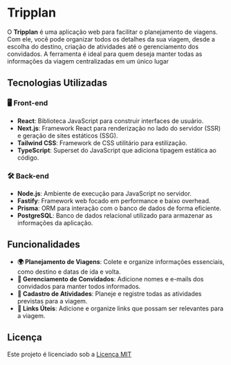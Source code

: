 # Tripplan

O **Tripplan** é uma aplicação web para facilitar o planejamento de viagens. Com ele, você pode organizar todos os detalhes da sua viagem, desde a escolha do destino, criação de atividades até o gerenciamento dos convidados. A ferramenta é ideal para quem deseja manter todas as informações da viagem centralizadas em um único lugar

## Tecnologias Utilizadas

### 🖥️ Front-end
- **React**: Biblioteca JavaScript para construir interfaces de usuário.
- **Next.js**: Framework React para renderização no lado do servidor (SSR) e geração de sites estáticos (SSG).
- **Tailwind CSS**: Framework de CSS utilitário para estilização.
- **TypeScript**: Superset do JavaScript que adiciona tipagem estática ao código.

### 🛠️ Back-end
- **Node.js**: Ambiente de execução para JavaScript no servidor.
- **Fastify**: Framework web focado em performance e baixo overhead.
- **Prisma**: ORM para interação com o banco de dados de forma eficiente.
- **PostgreSQL**: Banco de dados relacional utilizado para armazenar as informações da aplicação.

## Funcionalidades

- **🌍 Planejamento de Viagens**: Colete e organize informações essenciais, como destino e datas de ida e volta.
- **👥 Gerenciamento de Convidados**: Adicione nomes e e-mails dos convidados para manter todos informados.
- **📝 Cadastro de Atividades**: Planeje e registre todas as atividades previstas para a viagem.
- **🔗 Links Úteis**: Adicione e organize links que possam ser relevantes para a viagem.

## Licença

Este projeto é licenciado sob a [Licença MIT](https://choosealicense.com/licenses/mit/)
